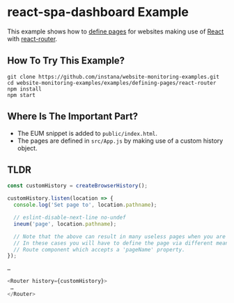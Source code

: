 # react-spa-dashboard Example

This example shows how to [define pages](https://docs.instana.io/products/website_monitoring/api/#page) for websites
making use of [React](https://reactjs.org/) with [react-router](https://reacttraining.com/react-router/).

## How To Try This Example?

```
git clone https://github.com/instana/website-monitoring-examples.git
cd website-monitoring-examples/examples/defining-pages/react-router
npm install
npm start
```

## Where Is The Important Part?

 - The EUM snippet is added to `public/index.html`.
 - The pages are defined in `src/App.js` by making use of a custom history object.

## TLDR

```javascript
const customHistory = createBrowserHistory();

customHistory.listen(location => {
  console.log('Set page to', location.pathname);

  // eslint-disable-next-line no-undef
  ineum('page', location.pathname);

  // Note that the above can result in many useless pages when you are making use of path parameters.
  // In these cases you will have to define the page via different means, e.g. by creating a custom
  // Route component which accepts a 'pageName' property.
});

…

<Router history={customHistory}>
 …
</Router>
```
